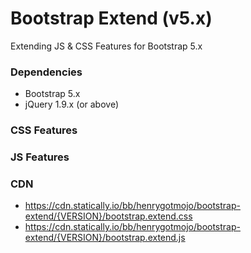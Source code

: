 Bootstrap Extend (v5.x)
=======================

Extending JS & CSS Features for Bootstrap 5.x


### Dependencies
* Bootstrap 5.x
* jQuery 1.9.x (or above)


### CSS Features


### JS Features


### CDN
* https://cdn.statically.io/bb/henrygotmojo/bootstrap-extend/{VERSION}/bootstrap.extend.css
* https://cdn.statically.io/bb/henrygotmojo/bootstrap-extend/{VERSION}/bootstrap.extend.js
